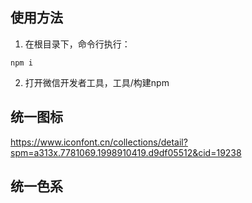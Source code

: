 ## 使用方法

1. 在根目录下，命令行执行：

```
npm i
```
2. 打开微信开发者工具，工具/构建npm

## 统一图标
https://www.iconfont.cn/collections/detail?spm=a313x.7781069.1998910419.d9df05512&cid=19238

## 统一色系